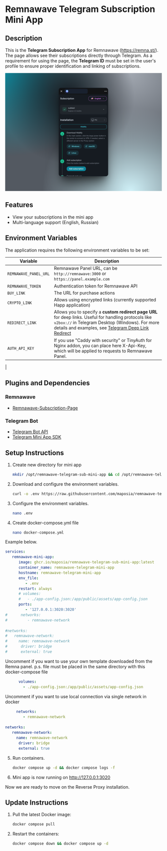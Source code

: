 # Remnawave Telegram Subscription Mini App

## Description

This is the **Telegram Subscription App** for Remnawave (https://remna.st/). 
The page allows see their subscriptions directly through Telegram. As a requirement for using the page, the **Telegram ID** must be set in the user's profile to ensure proper identification and linking of subscriptions.


![Mini app](assets/app.png)

## Features

- View your subscriptions in the mini app
- Multi-language support (English, Russian)

## Environment Variables

The application requires the following environment variables to be set:

| Variable          | Description                                                                                                                                                                                                                                                            |
|-------------------|------------------------------------------------------------------------------------------------------------------------------------------------------------------------------------------------------------------------------------------------------------------------|
| `REMNAWAVE_PANEL_URL`   | Remnawave Panel URL, can be `http://remnawave:3000` or `https://panel.example.com`                                                                                                                                                                                         |
| `REMNAWAVE_TOKEN` | Authentication token for Remnawave API                                                                                                                                                                                                                                 |
| `BUY_LINK`        | The URL for purchase actions                                                                                                                                                                                                                                           |
| `CRYPTO_LINK`     | Allows using encrypted links (currently supported Happ application)                                                                                                                                                                                                    |
| `REDIRECT_LINK`     | Allows you to specify a **custom redirect page URL** for deep links. Useful for handling protocols like `v2box://` in Telegram Desktop (Windows). For more details and examples, see [Telegram Deep Link Redirect](https://github.com/maposia/redirect-page/tree/main) |
| `AUTH_API_KEY`        | If you use "Caddy with security" or TinyAuth for Nginx addon, you can place here X-Api-Key, which will be applied to requests to Remnawave Panel.                                                                                                                      
|

## Plugins and Dependencies

### Remnawave

- [Remnawave-Subscription-Page](https://remna.st/subscription-templating/installation)

### Telegram Bot

- [Telegram Bot API](https://core.telegram.org/bots/api)
- [Telegram Mini App SDK](https://github.com/telegram-mini-apps)

## Setup Instructions

1. Create new directory for mini app

   ```bash
   mkdir /opt/remnawave-telegram-sub-mini-app && cd /opt/remnawave-telegram-sub-mini-app
   ```

2. Download and configure the environment variables.

   ```bash
   curl -o .env https://raw.githubusercontent.com/maposia/remnawave-telegram-mini-bot/refs/heads/main/.env.example
      ```

3. Configure the environment variables.
   ```bash
   nano .env
      ```
   
4. Create docker-compose.yml file

   ```bash
   nano docker-compose.yml
      ```
Example below.

```yaml
services:
   remnawave-mini-app:
      image: ghcr.io/maposia/remnawave-telegram-sub-mini-app:latest
      container_name: remnawave-telegram-mini-app
      hostname: remnawave-telegram-mini-app
      env_file:
         - .env
      restart: always
      # volumes:
      #   - ./app-config.json:/app/public/assets/app-config.json
      ports:
         - '127.0.0.1:3020:3020'
#      networks:
#         - remnawave-network

#networks:
#   remnawave-network:
#     name: remnawave-network
#      driver: bridge
#      external: true
```

Uncomment if you want to use your own template downloaded from the Remna panel.
p.s. file must be placed in the same directory with this docker-compose file

```yaml
      volumes:
        - ./app-config.json:/app/public/assets/app-config.json
```

Uncomment if you want to use local connection via single network in docker

```yaml
     networks:
        - remnawave-network

networks:
   remnawave-network:
     name: remnawave-network
      driver: bridge
      external: true
```

5. Run containers.
   ```bash
   docker compose up -d && docker compose logs -f
   ```
6. Mini app is now running on http://127.0.0.1:3020

Now we are ready to move on the Reverse Proxy installation.

## Update Instructions

1. Pull the latest Docker image:

   ```bash
   docker compose pull
   ```

2. Restart the containers:
   ```bash
   docker compose down && docker compose up -d
   ```
